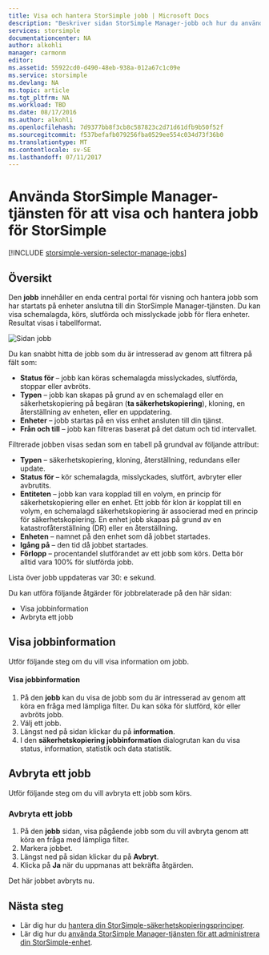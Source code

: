```yaml
---
title: Visa och hantera StorSimple jobb | Microsoft Docs
description: "Beskriver sidan StorSimple Manager-jobb och hur du använder den för att spåra senaste aktuella och schemalagda säkerhetskopieringsjobb."
services: storsimple
documentationcenter: NA
author: alkohli
manager: carmonm
editor: 
ms.assetid: 55922cd0-d490-48eb-938a-012a67c1c09e
ms.service: storsimple
ms.devlang: NA
ms.topic: article
ms.tgt_pltfrm: NA
ms.workload: TBD
ms.date: 08/17/2016
ms.author: alkohli
ms.openlocfilehash: 7d9377bb8f3cb8c587823c2d71d61dfb9b50f52f
ms.sourcegitcommit: f537befafb079256fba0529ee554c034d73f36b0
ms.translationtype: MT
ms.contentlocale: sv-SE
ms.lasthandoff: 07/11/2017
---
```

# <a name="use-the-storsimple-manager-service-to-view-and-manage-storsimple-jobs"></a>Använda StorSimple Manager-tjänsten för att visa och hantera jobb för StorSimple
[!INCLUDE [storsimple-version-selector-manage-jobs](../../includes/storsimple-version-selector-manage-jobs.md)]

## <a name="overview"></a>Översikt
Den **jobb** innehåller en enda central portal för visning och hantera jobb som har startats på enheter anslutna till din StorSimple Manager-tjänsten. Du kan visa schemalagda, körs, slutförda och misslyckade jobb för flera enheter. Resultat visas i tabellformat. 

![Sidan jobb](./media/storsimple-manage-jobs/HCS_JobsPage.png)

Du kan snabbt hitta de jobb som du är intresserad av genom att filtrera på fält som:

* **Status för** – jobb kan köras schemalagda misslyckades, slutförda, stoppar eller avbröts.
* **Typen** – jobb kan skapas på grund av en schemalagd eller en säkerhetskopiering på begäran (**ta säkerhetskopiering**), kloning, en återställning av enheten, eller en uppdatering.
* **Enheter** – jobb startas på en viss enhet ansluten till din tjänst.
* **Från och till** – jobb kan filtreras baserat på det datum och tid intervallet.

Filtrerade jobben visas sedan som en tabell på grundval av följande attribut:

* **Typen** – säkerhetskopiering, kloning, återställning, redundans eller update.
* **Status för** – kör schemalagda, misslyckades, slutfört, avbryter eller avbrutits.
* **Entiteten** – jobb kan vara kopplad till en volym, en princip för säkerhetskopiering eller en enhet. Ett jobb för klon är kopplat till en volym, en schemalagd säkerhetskopiering är associerad med en princip för säkerhetskopiering. En enhet jobb skapas på grund av en katastrofåterställning (DR) eller en återställning.
* **Enheten** – namnet på den enhet som då jobbet startades.
* **Igång på** – den tid då jobbet startades.
* **Förlopp** – procentandel slutförandet av ett jobb som körs. Detta bör alltid vara 100% för slutförda jobb.

Lista över jobb uppdateras var 30: e sekund.

Du kan utföra följande åtgärder för jobbrelaterade på den här sidan:

* Visa jobbinformation
* Avbryta ett jobb

## <a name="view-job-details"></a>Visa jobbinformation
Utför följande steg om du vill visa information om jobb.

#### <a name="to-view-job-details"></a>Visa jobbinformation
1. På den **jobb** kan du visa de jobb som du är intresserad av genom att köra en fråga med lämpliga filter. Du kan söka för slutförd, kör eller avbröts jobb.
2. Välj ett jobb.
3. Längst ned på sidan klickar du på **information**.
4. I den **säkerhetskopiering jobbinformation** dialogrutan kan du visa status, information, statistik och data statistik.

## <a name="cancel-a-job"></a>Avbryta ett jobb
Utför följande steg om du vill avbryta ett jobb som körs.

### <a name="to-cancel-a-job"></a>Avbryta ett jobb
1. På den **jobb** sidan, visa pågående jobb som du vill avbryta genom att köra en fråga med lämpliga filter.
2. Markera jobbet.
3. Längst ned på sidan klickar du på **Avbryt**.
4. Klicka på **Ja** när du uppmanas att bekräfta åtgärden.

Det här jobbet avbryts nu.

## <a name="next-steps"></a>Nästa steg
* Lär dig hur du [hantera din StorSimple-säkerhetskopieringsprinciper](storsimple-manage-backup-policies.md).
* Lär dig hur du [använda StorSimple Manager-tjänsten för att administrera din StorSimple-enhet](storsimple-manager-service-administration.md).

